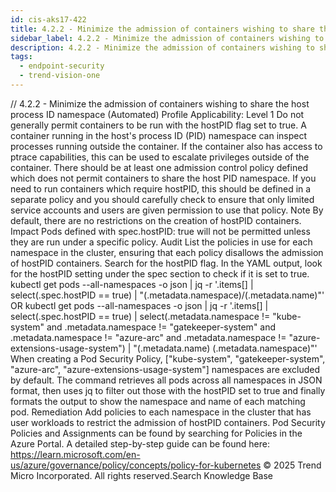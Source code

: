 ```yaml
---
id: cis-aks17-422
title: 4.2.2 - Minimize the admission of containers wishing to share the host process ID namespace (Automated)
sidebar_label: 4.2.2 - Minimize the admission of containers wishing to share the host process ID namespace (Automated)
description: 4.2.2 - Minimize the admission of containers wishing to share the host process ID namespace (Automated)
tags:
  - endpoint-security
  - trend-vision-one
---
```


/*<![CDATA[*/ $('#title').html($('meta[name=map-description]').attr('content')); /*]]>*/ 4.2.2 - Minimize the admission of containers wishing to share the host process ID namespace (Automated) Profile Applicability: Level 1 Do not generally permit containers to be run with the hostPID flag set to true. A container running in the host's process ID (PID) namespace can inspect processes running outside the container. If the container also has access to ptrace capabilities, this can be used to escalate privileges outside of the container. There should be at least one admission control policy defined which does not permit containers to share the host PID namespace. If you need to run containers which require hostPID, this should be defined in a separate policy and you should carefully check to ensure that only limited service accounts and users are given permission to use that policy. Note By default, there are no restrictions on the creation of hostPID containers. Impact Pods defined with spec.hostPID: true will not be permitted unless they are run under a specific policy. Audit List the policies in use for each namespace in the cluster, ensuring that each policy disallows the admission of hostPID containers. Search for the hostPID flag. In the YAML output, look for the hostPID setting under the spec section to check if it is set to true. kubectl get pods --all-namespaces -o json | jq -r '.items[] | select(.spec.hostPID == true) | "\(.metadata.namespace)/\(.metadata.name)"' OR kubectl get pods --all-namespaces -o json | jq -r '.items[] | select(.spec.hostPID == true) | select(.metadata.namespace != "kube-system" and .metadata.namespace != "gatekeeper-system" and .metadata.namespace != "azure-arc" and .metadata.namespace != "azure-extensions-usage-system") | "\(.metadata.name) \(.metadata.namespace)"' When creating a Pod Security Policy, ["kube-system", "gatekeeper-system", "azure-arc", "azure-extensions-usage-system"] namespaces are excluded by default. The command retrieves all pods across all namespaces in JSON format, then uses jq to filter out those with the hostPID set to true and finally formats the output to show the namespace and name of each matching pod. Remediation Add policies to each namespace in the cluster that has user workloads to restrict the admission of hostPID containers. Pod Security Policies and Assignments can be found by searching for Policies in the Azure Portal. A detailed step-by-step guide can be found here: https://learn.microsoft.com/en-us/azure/governance/policy/concepts/policy-for-kubernetes © 2025 Trend Micro Incorporated. All rights reserved.Search Knowledge Base